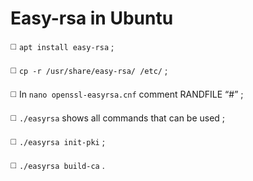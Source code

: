 # Easy-rsa in Ubuntu

◻️ `apt install easy-rsa` ;

◻️ `cp -r /usr/share/easy-rsa/ /etc/` ;

◻️ In `nano openssl-easyrsa.cnf` comment RANDFILE “#” ;

◻️ `./easyrsa` shows all commands that can be used ;

◻️ `./easyrsa init-pki` ;

◻️ `./easyrsa build-ca` .
